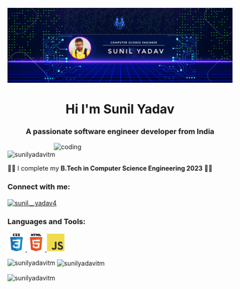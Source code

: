![logo](hiii.png.jpeg)
<h1 align="center">Hi I'm Sunil Yadav</h1>
<h3 align="center">A passionate software engineer developer from India</h3>

<img align="right" alt="coding" width="400" src="https://user-images.githubusercontent.com/55389276/140866485-8fb1c876-9a8f-4d6a-98dc-08c4981eaf70.gif">

<p align="left"> <img src="https://komarev.com/ghpvc/?username=sunilyadavitm&label=Profile%20views&color=0e75b6&style=flat" alt="sunilyadavitm" /> </p>

👨‍💻 I complete my **B.Tech in Computer Science Engineering 2023** 👨‍💻

<h3 align="left">Connect with me:</h3>
<p align="left">
<a href="https://instagram.com/sunil._.yadav4" target="blank"><img align="center" src="https://raw.githubusercontent.com/rahuldkjain/github-profile-readme-generator/master/src/images/icons/Social/instagram.svg" alt="sunil._.yadav4" height="30" width="40" /></a>
</p>

<h3 align="left">Languages and Tools:</h3>
<p align="left">  <a href="https://www.w3schools.com/css/" target="_blank" rel="noreferrer"> <img src="https://raw.githubusercontent.com/devicons/devicon/master/icons/css3/css3-original-wordmark.svg" alt="css3" width="40" height="40"/> </a> <a href="https://www.w3.org/html/" target="_blank" rel="noreferrer"> <img src="https://raw.githubusercontent.com/devicons/devicon/master/icons/html5/html5-original-wordmark.svg" alt="html5" width="40" height="40"/> </a> <a href="https://developer.mozilla.org/en-US/docs/Web/JavaScript" target="_blank" rel="noreferrer"> <img src="https://raw.githubusercontent.com/devicons/devicon/master/icons/javascript/javascript-original.svg" alt="javascript" width="40" height="40"/> </a>  </p>

<p><img align="left" src="https://github-readme-stats.vercel.app/api/top-langs?username=sunilyadavitm&show_icons=true&locale=en&layout=compact" alt="sunilyadavitm" /></p>

<p>&nbsp;<img align="center" src="https://github-readme-stats.vercel.app/api?username=sunilyadavitm&show_icons=true&locale=en" alt="sunilyadavitm" /></p>

<p><img align="center" src="https://github-readme-streak-stats.herokuapp.com/?user=sunilyadavitm&" alt="sunilyadavitm" /></p>

